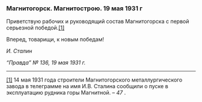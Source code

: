 ### Магнитогорск. Магнитострою. 19 мая 1931 г

Приветствую рабочих и руководящий состав Магнитогорска с первой серьезной победой.[[1]](#_ftn1)

Вперед, товарищи, к новым победам!

_И. Сталин_

_“Правда” № 136, 19 мая 1931 г._

  

---

[[1]](#_ftnref1) 14 мая 1931 года строители Магнитогорского металлургического завода в телеграмме на имя И.В. Сталина сообщили о пуске в эксплуатацию рудника горы Магнитной. – _47_ .